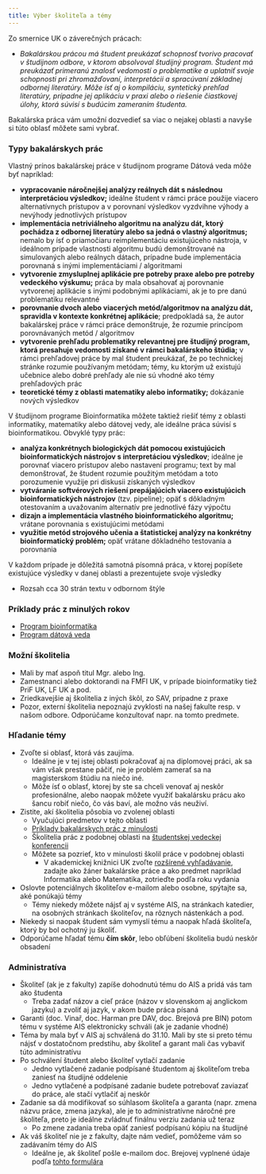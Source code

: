 ```yaml
---
title: Výber školiteľa a témy
---
```


Zo smernice UK o záverečných prácach:

  -   
    *Bakalárskou prácou má študent preukázať schopnosť tvorivo pracovať
    v študijnom odbore, v ktorom absolvoval študijný program. Študent má
    preukázať primeranú znalosť vedomostí o problematike a uplatniť
    svoje schopnosti pri zhromažďovaní, interpretácii a spracúvaní
    základnej odbornej literatúry. Môže ísť aj o kompiláciu, syntetický
    prehľad literatúry, prípadne jej aplikáciu v praxi alebo o riešenie
    čiastkovej úlohy, ktorá súvisí s budúcim zameraním študenta.*

Bakalárska práca vám umožní dozvedieť sa viac o nejakej oblasti a navyše
si túto oblasť môžete sami vybrať.

### Typy bakalárskych prác

Vlastný prínos bakalárskej práce v študijnom programe Dátová veda môže
byť napríklad:

  - **vypracovanie náročnejšej analýzy reálnych dát s následnou
    interpretáciou výsledkov;** ideálne študent v rámci práce použije
    viacero alternatívnych prístupov a v porovnaní výsledkov vyzdvihne
    výhody a nevýhody jednotlivých prístupov
  - **implementácia netriviálneho algoritmu na analýzu dát, ktorý
    pochádza z odbornej literatúry alebo sa jedná o vlastný
    algoritmus;** nemalo by ísť o priamočiaru reimplementáciu
    existujúceho nástroja, v ideálnom prípade vlastnosti algoritmu budú
    demonštrované na simulovaných alebo reálnych dátach, prípadne bude
    implementácia porovnaná s inými implementáciami / algoritmami
  - **vytvorenie zmysluplnej aplikácie pre potreby praxe alebo pre
    potreby vedeckého výskumu;** práca by mala obsahovať aj porovnanie
    vytvorenej aplikácie s inými podobnými aplikáciami, ak je to pre
    danú problematiku relevantné
  - **porovnanie dvoch alebo viacerých metód/algoritmov na analýzu dát,
    spravidla v kontexte konkrétnej aplikácie**; predpokladá sa, že autor
    bakalárskej práce v rámci práce demonštruje, že rozumie princípom
    porovnávaných metód / algoritmov
  - **vytvorenie prehľadu problematiky relevantnej pre študijný program,
    ktorá presahuje vedomosti získané v rámci bakalárskeho štúdia;** v
    rámci prehľadovej práce by mal študent preukázať, že po technickej
    stránke rozumie používaným metódam; témy, ku ktorým už existujú
    učebnice alebo dobré prehľady ale nie sú vhodné ako témy
    prehľadových prác
  - **teoretické témy z oblasti matematiky alebo informatiky;**
    dokázanie nových výsledkov

V študijnom programe Bioinformatika môžete taktiež riešiť témy z oblasti
informatiky, matematiky alebo dátovej vedy, ale ideálne práca súvisí s
bioinformatikou. Obvyklé typy prác:

  - **analýza konkrétnych biologických dát pomocou existujúcich
    bioinformatických nástrojov s interpretáciou výsledkov**; ideálne je
    porovnať viacero prístupov alebo nastavení programu; text by mal
    demonštrovať, že študent rozumie použitým metódam a toto porozumenie
    využije pri diskusii získaných výsledkov
  - **vytváranie softvérových riešení prepájajúcich viacero existujúcich
    bioinformatických nástrojov** (tzv. pipeline); opäť s dôkladným
    otestovaním a uvažovaním alternatív pre jednotlivé fázy výpočtu
  - **dizajn a implementácia vlastného bioinformatického algoritmu;**
    vrátane porovnania s existujúcimi metódami
  - **využitie metód strojového učenia a štatistickej analýzy na
    konkrétny bioinformatický problém;** opäť vrátane dôkladného
    testovania a porovnania

V každom prípade je dôležitá samotná písomná práca, v ktorej popíšete
existujúce výsledky v danej oblasti a prezentujete svoje výsledky

  - Rozsah cca 30 strán textu v odbornom štýle


### Príklady prác z minulých rokov
   - [Program bioinformatika](Príklady_BIN.html)
   - [Program dátová veda](Príklady_DAV.html)


### Možní školitelia

  - Mali by mať aspoň titul Mgr. alebo Ing.
  - Zamestnanci alebo doktorandi na FMFI UK, v prípade bioinformatiky
    tiež PriF UK, LF UK a pod.
  - Zriedkavejšie aj školitelia z iných škôl, zo SAV, prípadne z praxe
  - Pozor, externí školitelia nepoznajú zvyklosti na našej fakulte resp.
    v našom odbore. Odporúčame konzultovať napr. na tomto predmete.

### Hľadanie témy

  - Zvoľte si oblasť, ktorá vás zaujíma.
      - Ideálne je v tej istej oblasti pokračovať aj na diplomovej
        práci, ak sa vám však prestane páčiť, nie je problém zamerať sa
        na magisterskom štúdiu na niečo iné.
      - Môže ísť o oblasť, ktorej by ste sa chceli venovať aj neskôr
        profesionálne, alebo naopak môžete využiť bakalársku prácu ako
        šancu robiť niečo, čo vás baví, ale možno vás neuživí.
  - Zistite, akí školitelia pôsobia vo zvolenej oblasti
      - Vyučujúci predmetov v tejto oblasti
      - [Príklady bakalárskych prác z minulosti](./Školitelia.html)
      - Šḱolitelia prác z podobnej oblasti na [študentskej vedeckej konferencii](https://zona.fmph.uniba.sk/studentska-vedecka-konferencia/)
      - Môžete sa pozrieť, kto v minulosti školil práce v podobnej oblasti
          - V akademickej knižnici UK zvoľte [rozšírené vyhľadávanie](http://alis.uniba.sk:8088/search/query?match_1=MUST&field_1=ud25&term_1=bakal%C3%A1rske+pr%C3%A1ce&match_2=PHRASE&field_2=s&term_2=informatika&sort=dateNewest&theme=Katalog),
            zadajte ako žáner bakalárske práce a ako predmet napríklad
            Informatika alebo Matematika, zotrieďte podľa roku vydania
  - Oslovte potenciálnych školiteľov e-mailom alebo osobne, spýtajte sa,
    aké ponúkajú témy
      - Témy niekedy môžete nájsť aj v systéme AIS, na stránkach
        katedier, na osobných stránkach školiteľov, na rôznych
        nástenkách a pod.
  - Niekedy si naopak študent sám vymyslí tému a naopak hľadá školiteľa,
    ktorý by bol ochotný ju školiť.
  - Odporúčame hľadať tému **čím skôr**, lebo obľúbení školitelia budú
    neskôr obsadení

### Administratíva

  - Školiteľ (ak je z fakulty) zapíše dohodnutú tému do AIS a pridá vás
    tam ako študenta
      - Treba zadať názov a cieľ práce (názov v slovenskom aj anglickom
        jazyku) a zvoliť aj jazyk, v akom bude práca písaná
  - Garanti (doc. Vinař, doc. Harman pre DAV, doc. Brejová pre BIN) potom tému v systéme AIS elektronicky schváli (ak je zadanie vhodné)
  - Téma by mala byť v AIS aj schválená do 31.10. Mali by ste si preto
    tému nájsť v dostatočnom predstihu, aby školiteľ a garant mali čas
    vybaviť túto administratívu
  - Po schválení študent alebo školiteľ vytlačí zadanie
      - Jedno vytlačené zadanie podpísané študentom aj školiteľom treba
        zaniesť na študijné oddelenie
      - Jedno vytlačené a podpísané zadanie budete potrebovať zaviazať
        do práce, ale stačí vytlačiť aj neskôr
  - Zadanie sa dá modifikovať so súhlasom školiteľa a garanta (napr.
    zmena názvu práce, zmena jazyka), ale je to administratívne náročné
    pre školiteľa, preto je ideálne zvládnuť finálnu verziu zadania už
    teraz
      - Po zmene zadania treba opäť zaniesť podpísanú kópiu na študijné
  - Ak váš školiteľ nie je z fakulty, dajte nám vedieť, pomôžeme vám so
    zadávaním témy do AIS
      - Ideálne je, ak školiteľ pošle e-mailom doc. Brejovej vyplnené údaje
        podľa [tohto formulára](./Externý_školiteľ.md)
